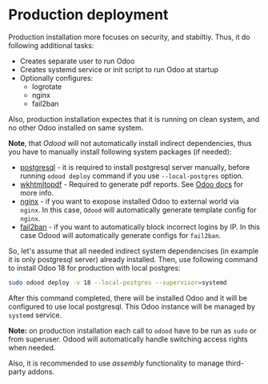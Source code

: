 # Production deployment

Production installation more focuses on security, and stabiltiy.
Thus, it do following additional tasks:
- Creates separate user to run Odoo
- Creates systemd service or init script to run Odoo at startup
- Optionally configures:
  - logrotate
  - nginx
  - fail2ban

Also, production installation expectes that it is running on clean system, and no other Odoo installed on same system.

**Note**, that *Odood* will not automatically install indirect dependencies, thus you have to manually install following system packages (if needed):
- [postgresql](https://www.postgresql.org/) - it is required to install postgresql server manually, before running `odood deploy` command if you use `--local-postgres` option.
- [wkhtmltopdf](https://github.com/wkhtmltopdf/packaging/releases) - Required to generate pdf reports. See [Odoo docs](https://github.com/odoo/odoo/wiki/Wkhtmltopdf) for more info.
- [nginx](https://nginx.org/) - if you want to exopose installed Odoo to external world via `nginx`. In this case, `Odood` will automatically generate template config for `nginx`.
- [fail2ban](https://github.com/fail2ban/fail2ban) - if you want to automatically block incorrect logins by IP. In this case Odood will automatically generate configs for `fail2ban`.

So, let's assume that all needed indirect system dependencises (in example it is only postgresql server) already installed.
Then, use following command to install Odoo 18 for production with local postgres:

```bash
sudo odood deploy -v 18 --local-postgres --supervisor=systemd
```

After this command completed, there will be installed Odoo and it will be configured to use local postgresql.
This Odoo instance will be managed by `systemd` service.

**Note:** on production installation each call to `odood` have to be run as `sudo` or from superuser. Odood will automatically handle switching access rights when needed.

Also, it is recommended to use *assembly* functionality to manage third-party addons.
